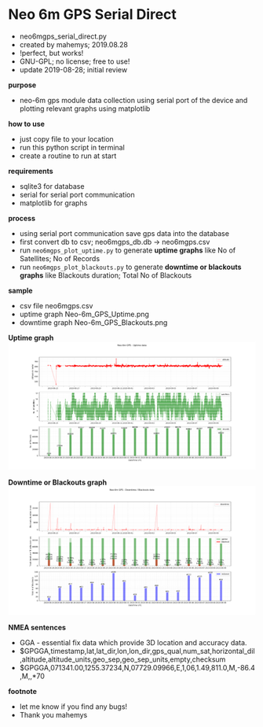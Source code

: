 # Neo 6m GPS Serial Direct
- neo6mgps_serial_direct.py
- created by mahemys; 2019.08.28
- !perfect, but works!
- GNU-GPL; no license; free to use!
- update 2019-08-28; initial review

**purpose**
- neo-6m gps module data collection using serial port of the device and plotting relevant graphs using matplotlib

**how to use**
- just copy file to your location
- run this python script in terminal
- create a routine to run at start

**requirements**
- sqlite3 for database
- serial for serial port communication
- matplotlib for graphs

**process**
- using serial port communication save gps data into the database
- first convert db to csv; neo6mgps_db.db -> neo6mgps.csv
- run `neo6mgps_plot_uptime.py` to generate **uptime graphs** like No of Satellites; No of Records
- run `neo6mgps_plot_blackouts.py` to generate **downtime or blackouts graphs** like Blackouts duration; Total No of Blackouts

**sample**
- csv file       neo6mgps.csv
- uptime graph   Neo-6m_GPS_Uptime.png
- downtime graph Neo-6m_GPS_Blackouts.png

**Uptime graph** ![Alt text](/sample/Neo-6m_GPS_Uptime.png)

**Downtime or Blackouts graph** ![Alt text](/sample/Neo-6m_GPS_Blackouts.png)

**NMEA sentences**
- GGA - essential fix data which provide 3D location and accuracy data.
- $GPGGA,timestamp,lat,lat_dir,lon,lon_dir,gps_qual,num_sat,horizontal_dil,altitude,altitude_units,geo_sep,geo_sep_units,empty,checksum
- $GPGGA,071341.00,1255.37234,N,07729.09966,E,1,06,1.49,811.0,M,-86.4,M,,*70

**footnote**
- let me know if you find any bugs!
- Thank you mahemys
